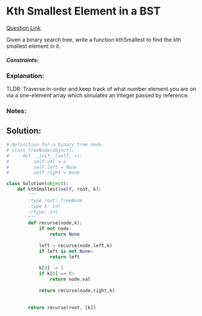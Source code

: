 # Kth Smallest Element in a BST

[Question Link](https://leetcode.com/problems/kth-smallest-element-in-a-bst/)  

Given a binary search tree, write a function kthSmallest to find the kth smallest element in it.  

##### Constraints:

### Explanation:
TLDR: Traverse in-order and keep track of what number element you are on via a one-element array which simulates an integer passed by reference.

### Notes:


## Solution:
```Python
# Definition for a binary tree node.
# class TreeNode(object):
#     def __init__(self, x):
#         self.val = x
#         self.left = None
#         self.right = None

class Solution(object):
    def kthSmallest(self, root, k):
        """
        :type root: TreeNode
        :type k: int
        :rtype: int
        """
        def recurse(node,k):
            if not node:
                return None
            
            left = recurse(node.left,k)
            if left is not None:
                return left
            
            k[0] -= 1
            if k[0] == 0:
                return node.val
            
            return recurse(node.right,k)
            
            
        return recurse(root, [k]) 
```